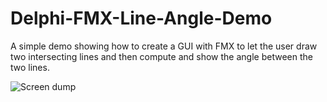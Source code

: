# Delphi-FMX-Line-Angle-Demo
A simple demo showing how to create a GUI with FMX to let the user draw two intersecting lines and then compute and  show the angle between the two lines.

![Screen dump](/FmxLineAngleDemo.jpg?raw=true "Screen dump")
